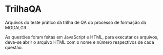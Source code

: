 # TrilhaQA
Arquivos do teste prático da trilha de QA do processo de formação da MODALGR

As questões foram feitas em JavaScript e HTML, para executar os arquivos, deve-se abrir o arquivo HTML com o nome e número respectivos de cada questão.
